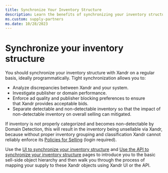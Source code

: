 ```yaml
---
title: Synchronize Your Inventory Structure
description: Learn the benefits of synchronizing your inventory structure. 
ms.custom: supply-partners
ms.date: 10/28/2023
---
```


# Synchronize your inventory structure

You should synchronize your inventory structure with
Xandr on a regular basis, ideally
programmatically. Tight synchronization allows you to:

- Analyze discrepancies between Xandr and your
  system. 
- Investigate publisher or domain performance.
- Enforce ad quality and publisher blocking preferences to ensure
  that Xandr provides acceptable bids.
- Separate detectable and non-detectable inventory so that the impact of
  non-detectable inventory on overall selling can mitigated. 

If inventory is not properly categorized and becomes non-detectable by
Domain Detection, this will result in the inventory being unsellable via
Xandr, because without proper inventory grouping
and classification Xandr cannot reliably enforce
its [Policies for Selling](https://microsoftapc.sharepoint.com/teams/XandrServicePolicies/SitePages/Policies-for-Selling.aspx) (login required). 

Use the [UI to synchronize your inventory structure](use-the-ui-to-synchronize-your-inventory-structure.md) and [Use the API to synchronize your inventory structure](use-the-api-to-synchronize-your-inventory-structure.md) pages to introduce you to the basic sell-side object hierarchy and then walk you through the process of mapping your supply to these Xandr objects using Xandr UI or the API.
